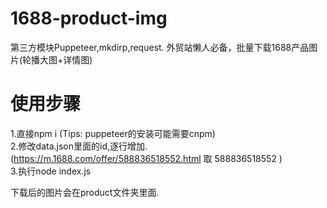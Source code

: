 # 1688-product-img

第三方模块Puppeteer,mkdirp,request.
外贸站懒人必备，批量下载1688产品图片(轮播大图+详情图)

# 使用步骤
1.直接npm i (Tips: puppeteer的安装可能需要cnpm)</br>
2.修改data.json里面的id,逐行增加.(https://m.1688.com/offer/588836518552.html 取 588836518552 )<br/>
3.执行node index.js

下载后的图片会在product文件夹里面.

